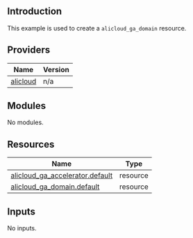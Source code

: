 ## Introduction

This example is used to create a `alicloud_ga_domain` resource.

<!-- BEGIN_TF_DOCS -->
## Providers

| Name | Version |
|------|---------|
| <a name="provider_alicloud"></a> [alicloud](#provider\_alicloud) | n/a |

## Modules

No modules.

## Resources

| Name | Type |
|------|------|
| [alicloud_ga_accelerator.default](https://registry.terraform.io/providers/aliyun/alicloud/latest/docs/resources/ga_accelerator) | resource |
| [alicloud_ga_domain.default](https://registry.terraform.io/providers/aliyun/alicloud/latest/docs/resources/ga_domain) | resource |

## Inputs

No inputs.
<!-- END_TF_DOCS -->
